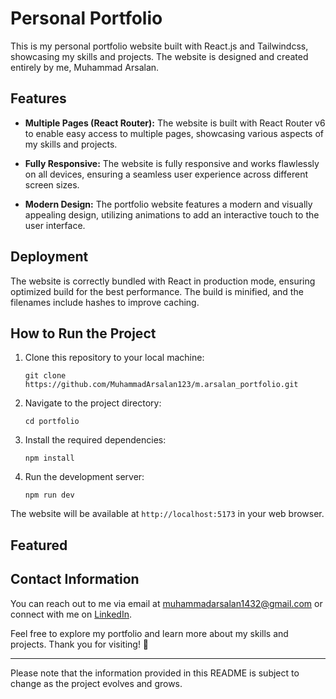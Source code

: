 # Personal Portfolio


This is my personal portfolio website built with React.js and Tailwindcss, showcasing my skills and projects. The website is designed and created entirely by me, Muhammad Arsalan.

## Features

- **Multiple Pages (React Router):** The website is built with React Router v6 to enable easy access to multiple pages, showcasing various aspects of my skills and projects.

- **Fully Responsive:** The website is fully responsive and works flawlessly on all devices, ensuring a seamless user experience across different screen sizes.

- **Modern Design:** The portfolio website features a modern and visually appealing design, utilizing animations to add an interactive touch to the user interface.

## Deployment

The website is correctly bundled with React in production mode, ensuring optimized build for the best performance. The build is minified, and the filenames include hashes to improve caching.


## How to Run the Project

1. Clone this repository to your local machine:
   ```
   git clone https://github.com/MuhammadArsalan123/m.arsalan_portfolio.git
   ```

2. Navigate to the project directory:
   ```
   cd portfolio
   ```

3. Install the required dependencies:
   ```
   npm install
   ```

4. Run the development server:
   ```
   npm run dev
   ```

The website will be available at `http://localhost:5173` in your web browser.

## Featured 



## Contact Information

You can reach out to me via email at [muhammadarsalan1432@gmail.com](mailto:muhammadarsalan1432@gmail.com) or connect with me on [LinkedIn](https://www.linkedin.com/in/muhammad-arsalan-115476245/).

Feel free to explore my portfolio and learn more about my skills and projects. Thank you for visiting! 🙏

---

Please note that the information provided in this README is subject to change as the project evolves and grows.
